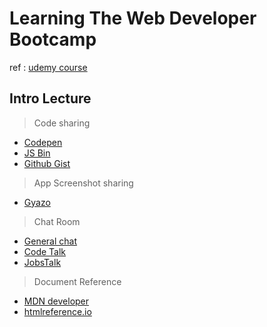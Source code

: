 # Learning The Web Developer Bootcamp

ref : [udemy course](https://www.udemy.com/the-web-developer-bootcamp/learn/v4/content)

## Intro Lecture

> Code sharing

- [Codepen](https://codepen.io/)
- [JS Bin](https://jsbin.com/?html,css,js,output)
- [Github Gist](https://gist.github.com/)

> App Screenshot sharing

- [Gyazo](https://gyazo.com/cases/development)

> Chat Room

- [General chat](https://gitter.im/Colt/TheWebDeveloperBootcamp)
- [Code Talk](https://gitter.im/Colt/WDB-CodeTalk)
- [JobsTalk](https://gitter.im/Colt/WDB-Jobs)

> Document Reference

- [MDN developer](https://developer.mozilla.org/en-US/docs/Learn/HTML/Introduction_to_HTML)
- [htmlreference.io](http://htmlreference.io/)